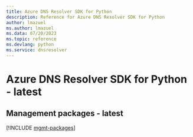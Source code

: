 ```yaml
---
title: Azure DNS Resolver SDK for Python
description: Reference for Azure DNS Resolver SDK for Python
author: lmazuel
ms.author: lmazuel
ms.data: 07/20/2023
ms.topic: reference
ms.devlang: python
ms.service: dnsresolver
---
```

# Azure DNS Resolver SDK for Python - latest

## Management packages - latest
[!INCLUDE [mgmt-packages](dns-resolver-mgmt-index.md)]